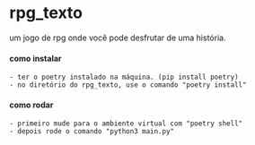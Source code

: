 # rpg_texto
um jogo de rpg onde você pode desfrutar de uma história.

#### como instalar
    - ter o poetry instalado na máquina. (pip install poetry)
    - no diretório do rpg_texto, use o comando "poetry install"

#### como rodar
    - primeiro mude para o ambiente virtual com "poetry shell"
    - depois rode o comando "python3 main.py"
